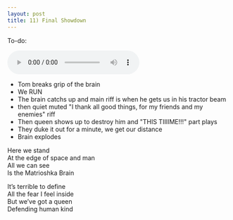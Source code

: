 ```yaml
---
layout: post
title: 11) Final Showdown
---
```

To-do: 

<audio controls>
<source src="{{ site.baseurl }}/audio/final-battle-the-edge-of-space.mp3" type="audio/mpeg">
</audio>

- Tom breaks grip of the brain  
- We RUN
- The brain catchs up and main riff is when he gets us in his tractor beam
- then quiet muted "I thank all good things, for my friends and my enemies" riff
- Then queen shows up to destroy him and "THIS TIIIIME!!!" part plays
- They duke it out for a minute, we get our distance
- Brain explodes  







Here we stand  
At the edge of space and man  
All we can see  
Is the Matrioshka Brain  

It’s terrible to define  
All the fear I feel inside  
But we’ve got a queen  
Defending human kind  
